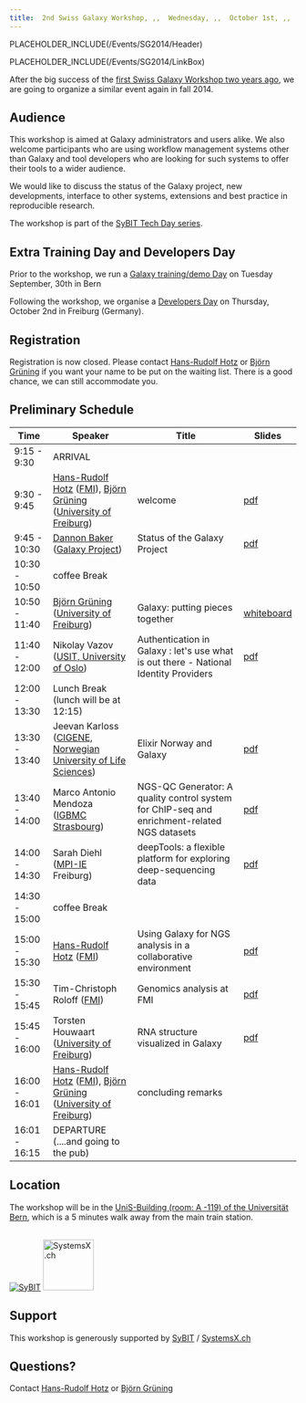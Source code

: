 ```yaml
---
title:  2nd Swiss Galaxy Workshop, ,,  Wednesday, ,,  October 1st, ,,  Bern 
---
```

PLACEHOLDER_INCLUDE(/Events/SG2014/Header)



PLACEHOLDER_INCLUDE(/Events/SG2014/LinkBox)

After the big success of the [first Swiss Galaxy Workshop two years ago](../../Events/Switzerland2012), we are going to organize a similar event again in fall 2014.


## Audience
This workshop is aimed at Galaxy administrators and users alike. We also welcome participants who are using workflow management systems other than Galaxy and tool developers who are looking for such systems to offer their tools to a wider audience.

We would like to discuss the status of the Galaxy project, new developments, interface to other systems, extensions and best practice in reproducible research.

The workshop is part of the [SyBIT Tech Day series](https://wiki.systemsx.ch/display/SyBIT).


## Extra Training Day and Developers Day

Prior to the workshop, we run a [Galaxy training/demo Day](../../Events/Switzerland2014/trainingday) on Tuesday September, 30th in Bern

Following the workshop, we organise a [Developers Day](../../Events/Germany2014) on Thursday, October 2nd in Freiburg (Germany).

## Registration

Registration is now closed. Please contact [Hans-Rudolf Hotz](/HansrudolfHotz) or [Björn Grüning](../../BjoernGruening) if you want your name to be put on the waiting list. There is a good chance, we can still accommodate you. 

## Preliminary Schedule

| Time |  Speaker  |  Title  |  Slides  | 
| ---- | -------- | ------ | ------- | 
| 9:15 - 9:30 |  ARRIVAL  | 
| 9:30 - 9:45 |  [Hans-Rudolf Hotz](/HansrudolfHotz) ([FMI](http://www.fmi.ch/)), [Björn Grüning](/BjoernGruening) ([University of Freiburg](http://www.uni-freiburg.de/))  |  welcome  |  [pdf](ATTACHMENT_URLwelcome_20141001.pdf)   | 
| 9:45 - 10:30 |  [Dannon Baker](/DannonBaker) ([Galaxy Project](http://galaxyproject.org))  |  Status of the Galaxy Project  |  [pdf](ATTACHMENT_URLSG2014T__State_of_the_Galaxy.pdf)   | 
| 10:30 - 10:50 |  coffee Break  | 
| 10:50 - 11:40 |  [Björn Grüning](/BjoernGruening) ([University of Freiburg](http://www.uni-freiburg.de/))  |  Galaxy: putting pieces together  |  [whiteboard](ATTACHMENT_URLBjoern_whiteboard.jpg) | 
| 11:40 - 12:00 |  Nikolay Vazov ([USIT, University of Oslo](http://www.usit.uio.no/english/))  |  Authentication in Galaxy : let's use what is out there - National Identity Providers  |  [pdf](ATTACHMENT_URLAuth-tutorial-vazov.pdf)  | 
| 12:00 - 13:30 |  Lunch Break (lunch will be at 12:15)  | 
| 13:30 - 13:40 |  Jeevan Karloss ([CIGENE, Norwegian University of Life Sciences](http://www.cigene.no/))  |  Elixir Norway and Galaxy  |  [pdf](ATTACHMENT_URLElixir_Norway_011014.pdf)  | 
| 13:40 - 14:00 |  Marco Antonio Mendoza ([IGBMC Strasbourg](http://www.igbmc.fr/))  |  NGS-QC Generator: A quality control system for ChIP-seq and enrichment-related NGS datasets  |  [pdf](ATTACHMENT_URLMarco_Galaxy_Bern_October_2014_final.pdf)  | 
| 14:00 - 14:30 |  Sarah Diehl ([MPI-IE](https://www.ie-freiburg.mpg.de/) Freiburg) |  deepTools: a flexible platform for exploring deep-sequencing data  |  [pdf](ATTACHMENT_URLdeepTools_SG14_v3.pdf)   | 
| 14:30 - 15:00 |  coffee Break  | 
| 15:00 - 15:30 |  [Hans-Rudolf Hotz](/HansrudolfHotz) ([FMI](http://www.fmi.ch/))  |  Using Galaxy for NGS analysis in a collaborative environment  |  [pdf](ATTACHMENT_URLhrh_20141001.pdf)   | 
| 15:30 - 15:45 |  Tim-Christoph Roloff ([FMI](http://www.fmi.ch/))  |  Genomics analysis at FMI  |  [pdf](ATTACHMENT_URLGalaxy_Workshop_Bern_2014_Tim_Roloff.pdf)  | 
| 15:45 - 16:00 |  Torsten Houwaart ([University of Freiburg](http://www.uni-freiburg.de/))  |  RNA structure visualized in Galaxy  |  [pdf](ATTACHMENT_URLTorsten_Bern01.10.2014.pdf)  | 
| 16:00 - 16:01 |  [Hans-Rudolf Hotz](/HansrudolfHotz) ([FMI](http://www.fmi.ch/)), [Björn Grüning](/BjoernGruening)  ([University of Freiburg](http://www.uni-freiburg.de/))  |  concluding remarks  |   | 
| 16:01 - 16:15 |  DEPARTURE (....and going to the pub)  | 


## Location

The workshop will be in the [UniS-Building (room: A -119) of the Universität Bern](http://www.bau.unibe.ch/plaene/hgexwiunis.htm), which is a 5 minutes walk away from the main train station.

<br />

<div class='right'> <a href='https://wiki.systemsx.ch/display/SyBIT'><img src='/Images/Logos/SyBITLogo.png' alt='SyBIT' /></a>     <a href='http://www.systemsx.ch/'><img src='/Images/Logos/SystemsXchLogo.png' alt='SystemsX.ch' height="89" /></a> </div>


## Support
This workshop is generously supported by [SyBIT](https://wiki.systemsx.ch/display/SyBIT) / [SystemsX.ch](http://www.systemsx.ch/)



## Questions?
Contact [Hans-Rudolf Hotz](/HansrudolfHotz) or [Björn Grüning](../../BjoernGruening)
